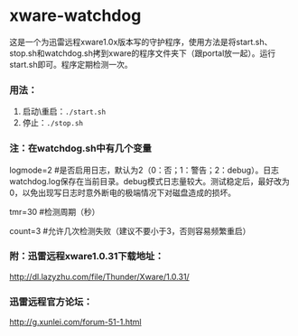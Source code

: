 # xware-watchdog
这是一个为迅雷远程xware1.0x版本写的守护程序，使用方法是将start.sh、stop.sh和watchdog.sh拷到xware的程序文件夹下（跟portal放一起）。运行start.sh即可。程序定期检测一次。

### 用法：
1. 启动\重启：`./start.sh`
2. 停止：`./stop.sh`

### 注：在watchdog.sh中有几个变量
logmode=2 #是否启用日志，默认为2（0：否；1：警告；2：debug）。日志watchdog.log保存在当前目录。debug模式日志量较大。测试稳定后，最好改为0，以免出现写日志时意外断电的极端情况下对磁盘造成的损坏。

tmr=30 #检测周期（秒）

count=3 #允许几次检测失败（建议不要小于3，否则容易频繁重启）

### 附：迅雷远程xware1.0.31下载地址：
http://dl.lazyzhu.com/file/Thunder/Xware/1.0.31/

### 迅雷远程官方论坛：
http://g.xunlei.com/forum-51-1.html
